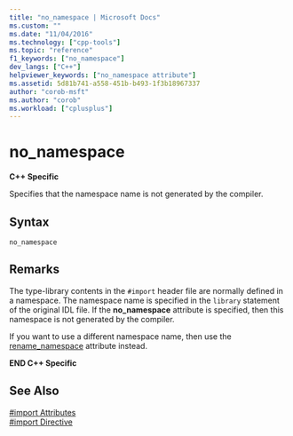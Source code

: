 ```yaml
---
title: "no_namespace | Microsoft Docs"
ms.custom: ""
ms.date: "11/04/2016"
ms.technology: ["cpp-tools"]
ms.topic: "reference"
f1_keywords: ["no_namespace"]
dev_langs: ["C++"]
helpviewer_keywords: ["no_namespace attribute"]
ms.assetid: 5d81b741-a558-451b-b493-1f3b18967337
author: "corob-msft"
ms.author: "corob"
ms.workload: ["cplusplus"]
---
```

# no_namespace
**C++ Specific**  
  
Specifies that the namespace name is not generated by the compiler.  
  
## Syntax  
  
```  
no_namespace  
```  
  
## Remarks  
 
The type-library contents in the `#import` header file are normally defined in a namespace. The namespace name is specified in the `library` statement of the original IDL file. If the **no_namespace** attribute is specified, then this namespace is not generated by the compiler.  
  
If you want to use a different namespace name, then use the [rename_namespace](../preprocessor/rename-namespace.md) attribute instead.  
  
**END C++ Specific**  
  
## See Also  
 
[#import Attributes](../preprocessor/hash-import-attributes-cpp.md)   
[#import Directive](../preprocessor/hash-import-directive-cpp.md)